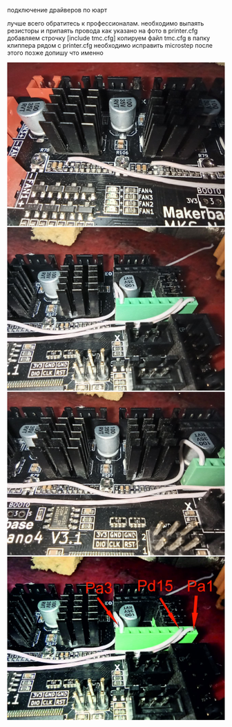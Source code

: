 подключение драйверов по юарт 

лучше всего обратитесь к профессионалам. необходимо выпаять резисторы и припаять провода как указано на фото
в printer.cfg добавляем строчку [include tmc.cfg]
копируем файл tmc.cfg в папку  клиппера рядом с printer.cfg 
необходимо исправить microstep после этого позже допишу что именно

![1](1.jpg)
![2](2.jpg)
![3](3.jpg)
![4](4.jpg)
